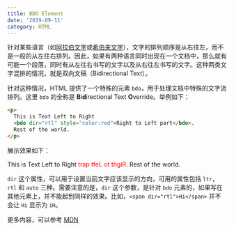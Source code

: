 ```yaml
---
title: BDO Element
date: '2019-09-11'
category: HTML
---
```


针对某些语言（如[阿拉伯文字](https://zh.wikipedia.org/wiki/%E9%98%BF%E6%8B%89%E4%BC%AF%E6%96%87%E5%AD%97)或[希伯来文字](https://zh.wikipedia.org/wiki/%E5%B8%8C%E4%BC%AF%E6%9D%A5%E5%AD%97%E6%AF%8D)），文字的排列顺序是从右往左，而不是一般的从左往右排列。因此，如果有两种语言同时出现在一个文档中，那么就有可能一个段落，同时有从左往右书写的文字以及从右往左书写的文字。这种两类文字混排的情况，就是双向文稿（Bidirectional Text）。

针对这种情况，HTML 提供了一个特殊的元素 `bdo`，用于处理文档中特殊的文字流排列。这里 `bdo` 的全称是 **B**i**d**irectional Text **O**verride。举例如下：

```html
<p>
  This is Text Left to Right
  <bdo dir="rtl" style="color:red">Right to Left part</bdo>.
  Rest of the world.
</p>
```

展示效果如下：

<p>
  This is Text Left to Right
  <bdo dir="rtl" style="color:red">Right to Left part</bdo>.
  Rest of the world.
</p>

`dir` 这个属性，可以用于设置当前文字应该显示的方向，可用的属性包括 `ltr`，`rtl` 和 `auto` 三种。需要注意的是，`dir` 这个参数，是针对 `bdo` 元素的，如果写在其他元素上，并不能起到同样的效果。比如，`<span dir="rtl">Hi</span>` 并不会让 `Hi` 显示为 `iH`。

更多内容，可以参考 [MDN](https://developer.mozilla.org/en-US/docs/Web/HTML/Element/bdo)
